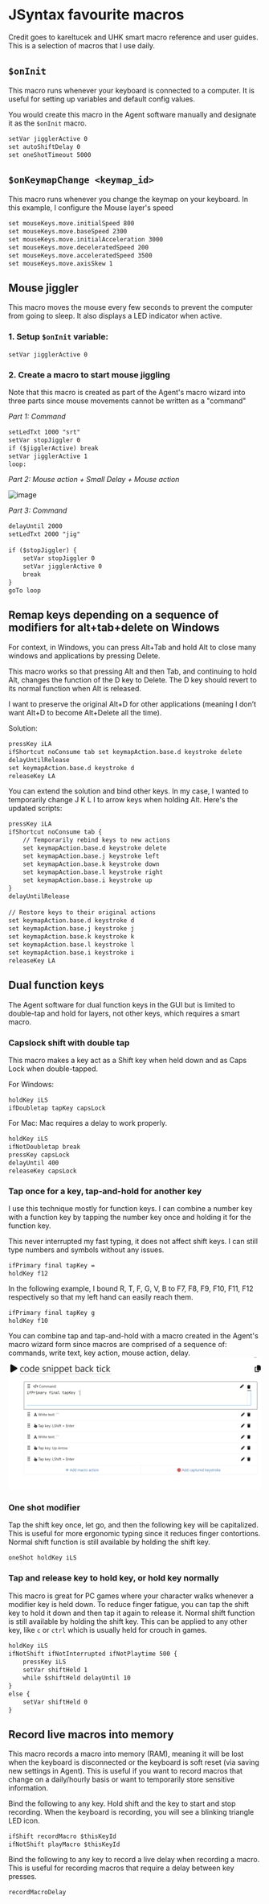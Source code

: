 # JSyntax favourite macros
Credit goes to kareltucek and UHK smart macro reference and user guides. This is a selection of macros that I use daily.

## `$onInit`
This macro runs whenever your keyboard is connected to a computer. It is useful for setting up variables and default config values.

You would create this macro in the Agent software manually and designate it as the `$onInit` macro.
```
setVar jigglerActive 0
set autoShiftDelay 0
set oneShotTimeout 5000
```

## `$onKeymapChange <keymap_id>`
This macro runs whenever you change the keymap on your keyboard. In this example, I configure the Mouse layer's speed
```
set mouseKeys.move.initialSpeed 800
set mouseKeys.move.baseSpeed 2300
set mouseKeys.move.initialAcceleration 3000
set mouseKeys.move.deceleratedSpeed 200
set mouseKeys.move.acceleratedSpeed 3500
set mouseKeys.move.axisSkew 1
```

## Mouse jiggler
This macro moves the mouse every few seconds to prevent the computer from going to sleep. It also displays a LED indicator when active.

### 1. Setup `$onInit` variable:
```
setVar jigglerActive 0
```

### 2. Create a macro to start mouse jiggling
Note that this macro is created as part of the Agent's macro wizard into three parts since mouse movements cannot be written as a "command"

_Part 1: Command_

```
setLedTxt 1000 "srt"
setVar stopJiggler 0
if ($jigglerActive) break
setVar jigglerActive 1
loop:
```

_Part 2: Mouse action + Small Delay + Mouse action_

<img width="273" alt="image" src="https://github.com/TransitNow/uhk-60-gpt-macro-/assets/2457368/f6a60e24-eb3c-41be-8be6-21bb18e805bc">

_Part 3: Command_

```
delayUntil 2000
setLedTxt 2000 "jig"

if ($stopJiggler) {
    setVar stopJiggler 0
    setVar jigglerActive 0
    break
}
goTo loop
```

## Remap keys depending on a sequence of modifiers for alt+tab+delete on Windows
For context, in Windows, you can press Alt+Tab and hold Alt to close many windows and applications by pressing Delete.

This macro works so that pressing Alt and then Tab, and continuing to hold Alt, changes the function of the D key to Delete. The D key should revert to its normal function when Alt is released.

I want to preserve the original Alt+D for other applications (meaning I don’t want Alt+D to become Alt+Delete all the time).

Solution:
```
pressKey iLA
ifShortcut noConsume tab set keymapAction.base.d keystroke delete
delayUntilRelease
set keymapAction.base.d keystroke d
releaseKey LA
```

You can extend the solution and bind other keys. In my case, I wanted to temporarily change J K L I to arrow keys when holding Alt. 
Here's the updated scripts:
```
pressKey iLA
ifShortcut noConsume tab {
    // Temporarily rebind keys to new actions
    set keymapAction.base.d keystroke delete
    set keymapAction.base.j keystroke left
    set keymapAction.base.k keystroke down
    set keymapAction.base.l keystroke right
    set keymapAction.base.i keystroke up
}
delayUntilRelease

// Restore keys to their original actions
set keymapAction.base.d keystroke d
set keymapAction.base.j keystroke j
set keymapAction.base.k keystroke k
set keymapAction.base.l keystroke l
set keymapAction.base.i keystroke i
releaseKey LA
```

## Dual function keys
The Agent software for dual function keys in the GUI but is limited to double-tap and hold for layers, not other keys, which requires a smart macro.

### Capslock shift with double tap
This macro makes a key act as a Shift key when held down and as Caps Lock when double-tapped.

For Windows:
```
holdKey iLS
ifDoubletap tapKey capsLock
```

For Mac:
Mac requires a delay to work properly.
```
holdKey iLS
ifNotDoubletap break
pressKey capsLock
delayUntil 400
releaseKey capsLock
```

### Tap once for a key, tap-and-hold for another key
I use this technique mostly for function keys. I can combine a number key with a function key by tapping the number key once and holding it for the function key.

This never interrupted my fast typing, it does not affect shift keys. I can still type numbers and symbols without any issues.
```
ifPrimary final tapKey =
holdKey f12
```

In the following example, I bound R, T, F, G, V, B to F7, F8, F9, F10, F11, F12 respectively so that my left hand can easily reach them.
```
ifPrimary final tapKey g
holdKey f10
```

You can combine tap and tap-and-hold with a macro created in the Agent's macro wizard form since macros are comprised of a sequence of: commands, write text, key action, mouse action, delay. 
![img.png](res/mg/img.png)

### One shot modifier
Tap the shift key once, let go, and then the following key will be capitalized. This is useful for more ergonomic typing since it reduces finger contortions.
Normal shift function is still available by holding the shift key.
```
oneShot holdKey iLS
```

### Tap and release key to hold key, or hold key normally
This macro is great for PC games where your character walks whenever a modifier key is held down. To reduce finger fatigue, you can tap the shift key to hold it down and then tap it again to release it.
Normal shift function is still available by holding the shift key. This can be applied to any other key, like `c` or `ctrl` which is usually held for crouch in games.

```
holdKey iLS
ifNotShift ifNotInterrupted ifNotPlaytime 500 {
    pressKey iLS
    setVar shiftHeld 1
    while $shiftHeld delayUntil 10
}
else {
    setVar shiftHeld 0
}
```

## Record live macros into memory
This macro records a macro into memory (RAM), meaning it will be lost when the keyboard is disconnected or the keyboard is soft reset (via saving new settings in Agent).
This is useful if you want to record macros that change on a daily/hourly basis or want to temporarily store sensitive information.

Bind the following to any key. Hold shift and the key to start and stop recording. When the keyboard is recording, you will see a blinking triangle LED icon.
```
ifShift recordMacro $thisKeyId
ifNotShift playMacro $thisKeyId
```

Bind the following to any key to record a live delay when recording a macro. This is useful for recording macros that require a delay between key presses.
```
recordMacroDelay
```